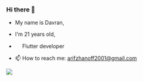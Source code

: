 ### Hi there 👋

- My name is Davran, 
- I'm 21 years old, 


- <img src="https://iconape.com/wp-content/files/vp/55059/svg/dart.svg" width="15" height="15"> Flutter developer 

- 📫 How to reach me: arifzhanoff2001@gmail.com

<img src="https://github-readme-stats.vercel.app/api?username=d4vr4n">
<!--
**D4vr4n/D4vr4n** is a ✨ _special_ ✨ repository because its `README.md` (this file) appears on your GitHub profile.

Here are some ideas to get you started:

- 🔭 I’m currently working on ...
- 🌱 I’m currently learning ...
- 👯 I’m looking to collaborate on ...
- 🤔 I’m looking for help with ...
- 💬 Ask me about ...
- 📫 How to reach me: ...
- 😄 Pronouns: ...
- ⚡ Fun fact: ...
-->
